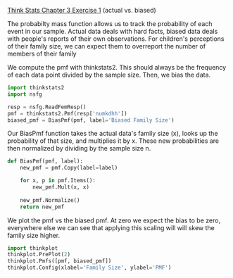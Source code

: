 [Think Stats Chapter 3 Exercise 1](http://greenteapress.com/thinkstats2/html/thinkstats2004.html#toc31) (actual vs. biased)

The probabilty mass function allows us to track the probability of each event in our sample.  Actual data deals with hard facts, biased data deals with people's reports of their own observations.  For children's perceptions of their family size, we can expect them to overreport the number of members of their family

We compute the pmf with thinkstats2.  This should always be the frequency of each data point divided by the sample size.  Then, we bias the data.

```python
import thinkstats2
import nsfg

resp = nsfg.ReadFemResp()
pmf = thinkstats2.Pmf(resp['numkdhh'])
biased_pmf = BiasPmf(pmf, label='Biased Family Size')
```


Our BiasPmf function takes the actual data's family size (x), looks up the probability of that size, and multiplies it by x.  These new probabilities are then normalized by dividing by the sample size n.

```python
def BiasPmf(pmf, label):
    new_pmf = pmf.Copy(label=label)

    for x, p in pmf.Items():
        new_pmf.Mult(x, x)
        
    new_pmf.Normalize()
    return new_pmf
```
We plot the pmf vs the biased pmf.  At zero we expect the bias to be zero, everywhere else we can see that applying this scaling will will skew the family size higher.

```python
import thinkplot
thinkplot.PrePlot(2)
thinkplot.Pmfs([pmf, biased_pmf])
thinkplot.Config(xlabel='Family Size', ylabel='PMF')
```
